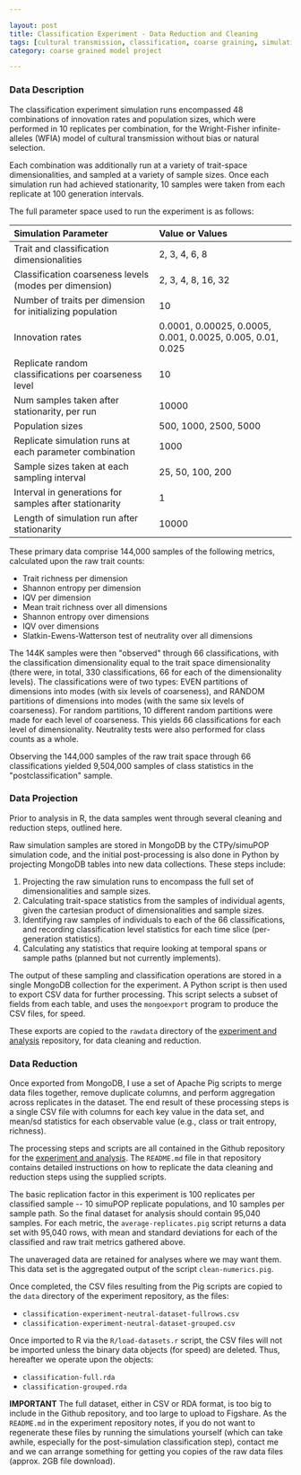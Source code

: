 ```yaml
---

layout: post
title: Classification Experiment - Data Reduction and Cleaning
tags: [cultural transmission, classification, coarse graining, simulation, ctpy, dissertation, experiments, experiment-classification]
category: coarse grained model project

---
```


### Data Description ###
The classification experiment simulation runs encompassed 48 combinations of innovation rates and population sizes, which were performed in 10 replicates per combination, for the Wright-Fisher infinite-alleles (WFIA) model of cultural transmission without bias or natural selection.  

Each combination was additionally run at a variety of trait-space dimensionalities, and sampled at a variety of sample sizes.  Once each simulation run had achieved stationarity, 10 samples were taken from each replicate at 100 generation intervals.  

The full parameter space used to run the experiment is as follows:

| Simulation Parameter                   | Value or Values                                   |
|:---------------------------------------|:--------------------------------------------------|
|    Trait and classification dimensionalities   |   2, 3, 4, 6, 8  | 
|    Classification coarseness levels (modes per dimension)   |   2, 3, 4, 8, 16, 32  | 
|    Number of traits per dimension for initializing population   |   10  | 
|    Innovation rates   |   0.0001, 0.00025, 0.0005, 0.001, 0.0025, 0.005, 0.01, 0.025  | 
|    Replicate random classifications per coarseness level   |   10  | 
|    Num samples taken after stationarity, per run   |   10000  | 
|    Population sizes   |   500, 1000, 2500, 5000  | 
|    Replicate simulation runs at each parameter combination   |   1000  | 
|    Sample sizes taken at each sampling interval   |   25, 50, 100, 200  | 
|    Interval in generations for samples after stationarity   |   1  | 
|    Length of simulation run after stationarity   |   10000  | 



These primary data comprise 144,000 samples of the following metrics, calculated upon the raw trait counts:

* Trait richness per dimension
* Shannon entropy per dimension
* IQV per dimension
* Mean trait richness over all dimensions
* Shannon entropy over dimensions
* IQV over dimensions
* Slatkin-Ewens-Watterson test of neutrality over all dimensions

The 144K samples were then "observed" through 66 classifications, with the classification dimensionality equal to the trait space dimensionality (there were, in total, 330 classifications, 66 for each of the dimensionality levels).  The classifications were of two types:  EVEN partitions of dimensions into modes (with six levels of coarseness), and RANDOM partitions of dimensions into modes (with the same six levels of coarseness).  For random partitions, 10 different random partitions were made for each level of coarseness.  This yields 66 classifications for each level of dimensionality.  Neutrality tests were also performed for class counts as a whole.  

Observing the 144,000 samples of the raw trait space through 66 classifications yielded 9,504,000 samples of class statistics in the "postclassification" sample.   


### Data Projection ###

Prior to analysis in R, the data samples went through several cleaning and reduction steps, outlined here.  

Raw simulation samples are stored in MongoDB by the CTPy/simuPOP simulation code, and the initial post-processing is also done in Python by projecting MongoDB tables into new data collections.  These steps include:

1.  Projecting the raw simulation runs to encompass the full set of dimensionalities and sample sizes. 
2.  Calculating trait-space statistics from the samples of individual agents, given the cartesian product of dimensionalities and sample sizes.
3.  Identifying raw samples of individuals to each of the 66 classifications, and recording classification level statistics for each time slice (per-generation statistics).
4.  Calculating any statistics that require looking at temporal spans or sample paths (planned but not currently implements).  

The output of these sampling and classification operations are stored in a single MongoDB collection for the experiment.  A Python script is then used to export CSV data for further processing.  This script selects a subset of fields from each table, and uses the `mongoexport` program to produce the CSV files, for speed.  

These exports are copied to the `rawdata` directory of the [experiment and analysis](https://github.com/mmadsen/experiment-classification) repository, for data cleaning and reduction.  

### Data Reduction ###

Once exported from MongoDB, I use a set of Apache Pig scripts to merge data files together, remove duplicate columns, and perform aggregation across replicates in the dataset.  The end result of these processing steps is a single CSV file with columns for each key value in the data set, and mean/sd statistics for each observable value (e.g., class or trait entropy, richness).  

The processing steps and scripts are all contained in the Github repository for the [experiment and analysis](https://github.com/mmadsen/experiment-classification).  The `README.md` file in that repository contains detailed instructions on how to replicate the data cleaning and reduction steps using the supplied scripts.  

The basic replication factor in this experiment is 100 replicates per classified sample -- 10 simuPOP replicate populations, and 10 samples per sample path.  So the final dataset for analysis should contain 95,040 samples.  For each metric, the `average-replicates.pig` script returns a data set with 95,040 rows, with mean and standard deviations for each of the classified and raw trait metrics gathered above.  

The unaveraged data are retained for analyses where we may want them.  This data set is the aggregated output of the script `clean-numerics.pig`.  

Once completed, the CSV files resulting from the Pig scripts are copied to the `data` directory of the experiment repository, as the files:

* `classification-experiment-neutral-dataset-fullrows.csv`
* `classification-experiment-neutral-dataset-grouped.csv`

Once imported to R via the `R/load-datasets.r` script, the CSV files will not be imported unless the binary data objects (for speed) are deleted.  Thus, hereafter we operate upon the objects:

* `classification-full.rda`
* `classification-grouped.rda`

**IMPORTANT** The full dataset, either in CSV or RDA format, is too big to include in the Github repository, and too large to upload to Figshare.  As the `README.md` in the experiment repository notes, if you do not want to regenerate these files by running the simulations yourself (which can take awhile, especially for the post-simulation classification step), contact me and we can arrange something for getting you copies of the raw data files (approx. 2GB file download).  

